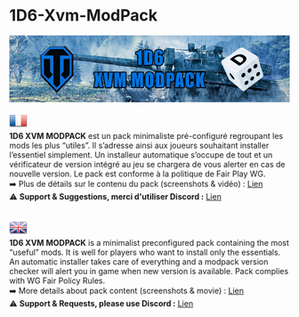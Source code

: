 # 1D6-Xvm-ModPack
![Logo](https://github.com/panteror/1D6-Xvm-ModPack/blob/main/logo.jpg)

![fr](https://github.com/panteror/1D6-Xvm-ModPack/blob/main/fr.png)\
**1D6 XVM MODPACK** est un pack minimaliste pré-configuré regroupant les mods les plus “utiles”. Il s’adresse ainsi aux joueurs souhaitant installer l’essentiel simplement. Un installeur automatique s’occupe de tout et un vérificateur de version intégré au jeu se chargera de vous alerter en cas de nouvelle version. Le pack est conforme à la politique de Fair Play WG.\
:arrow_right: Plus de détails sur le contenu du pack (screenshots & vidéo) : [Lien](https://panteror.github.io/1D6-Xvm-ModPack/index.html)\
:warning: **Support & Suggestions, merci d'utiliser Discord :** [Lien](https://discord.gg/Bm6wnnjZa4)
<br/>
<br/>

![gb](https://github.com/panteror/1D6-Xvm-ModPack/blob/main/gb.png)\
**1D6 XVM MODPACK** is a minimalist preconfigured pack containing the most “useful” mods. It is well for players who want to install only the essentials. An automatic installer takes care of everything and a modpack version checker will alert you in game when new version is available. Pack complies with WG Fair Policy Rules.\
:arrow_right: More details about pack content (screenshots & movie) : [Lien](https://panteror.github.io/1D6-Xvm-ModPack/index_en.html)\
:warning: **Support & Requests, please use Discord :** [Lien](https://discord.gg/Bm6wnnjZa4)

